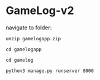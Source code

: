 # GameLog-v2

navigate to folder:

`unzip gamelogapp.zip`

`cd gamelogapp`

`cd gamelog`

`python3 manage.py runserver 8000`
